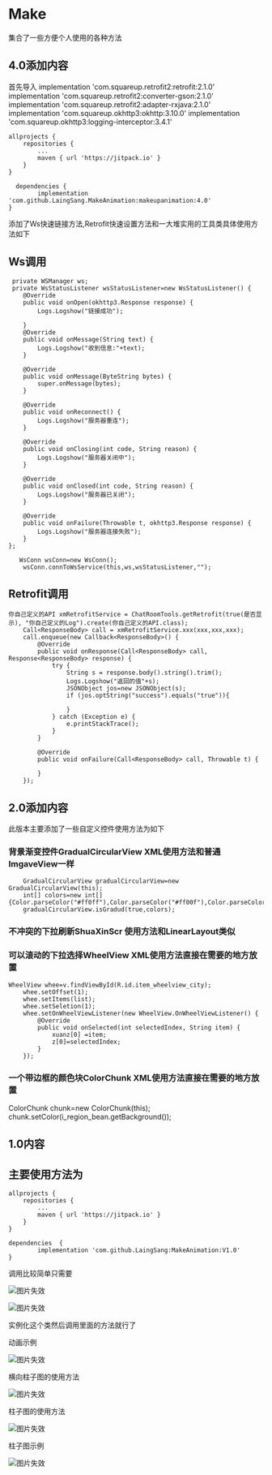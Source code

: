 # Make
 集合了一些方便个人使用的各种方法
 ## 4.0添加内容
 首先导入
   implementation 'com.squareup.retrofit2:retrofit:2.1.0'
    implementation 'com.squareup.retrofit2:converter-gson:2.1.0'
    implementation 'com.squareup.retrofit2:adapter-rxjava:2.1.0'
    implementation 'com.squareup.okhttp3:okhttp:3.10.0'
    implementation 'com.squareup.okhttp3:logging-interceptor:3.4.1'
    
    allprojects {
		repositories {
			...
			maven { url 'https://jitpack.io' }
		}
	}
    
      dependencies {
	        implementation 'com.github.LaingSang.MakeAnimation:makeupanimation:4.0'
	}
 添加了Ws快速链接方法,Retrofit快速设置方法和一大堆实用的工具类具体使用方法如下
  ## Ws调用
     private WSManager ws;
     private WsStatusListener wsStatusListener=new WsStatusListener() {
        @Override
        public void onOpen(okhttp3.Response response) {
            Logs.Logshow("链接成功");

        }
        @Override
        public void onMessage(String text) {
            Logs.Logshow("收到信息:"+text);
        }

        @Override
        public void onMessage(ByteString bytes) {
            super.onMessage(bytes);
        }

        @Override
        public void onReconnect() {
            Logs.Logshow("服务器重连");
        }

        @Override
        public void onClosing(int code, String reason) {
            Logs.Logshow("服务器关闭中");
        }

        @Override
        public void onClosed(int code, String reason) {
            Logs.Logshow("服务器已关闭");
        }

        @Override
        public void onFailure(Throwable t, okhttp3.Response response) {
            Logs.Logshow("服务器连接失败");
        }
    };
    
       WsConn wsConn=new WsConn();
        wsConn.connToWsService(this,ws,wsStatusListener,"");
 ## Retrofit调用
	你自己定义的API xmRetrofitService = ChatRoomTools.getRetrofit(true(是否显示), "你自己定义的Log").create(你自己定义的API.class);
        Call<ResponseBody> call = xmRetrofitService.xxx(xxx,xxx,xxx);
        call.enqueue(new Callback<ResponseBody>() {
            @Override
            public void onResponse(Call<ResponseBody> call, Response<ResponseBody> response) {
                try {
                    String s = response.body().string().trim();
                    Logs.Logshow("返回的值"+s);
                    JSONObject jos=new JSONObject(s);
                    if (jos.optString("success").equals("true")){

                    }
                } catch (Exception e) {
                    e.printStackTrace();
                }
            }

            @Override
            public void onFailure(Call<ResponseBody> call, Throwable t) {

            }
        });
## 2.0添加内容
   此版本主要添加了一些自定义控件使用方法为如下
   ### 背景渐变控件GradualCircularView XML使用方法和普通ImgaveView一样
        GradualCircularView gradualCircularView=new GradualCircularView(this);
        int[] colors=new int[]{Color.parseColor("#ff0ff"),Color.parseColor("#ff00f"),Color.parseColor("#ff000")};
        gradualCircularView.isGradud(true,colors);
   ### 不冲突的下拉刷新ShuaXinScr 使用方法和LinearLayout类似
   ### 可以滚动的下拉选择WheelView XML使用方法直接在需要的地方放置
    WheelView whee=v.findViewById(R.id.item_wheelview_city);
        whee.setOffset(1);
        whee.setItems(list);
        whee.setSeletion(1);
        whee.setOnWheelViewListener(new WheelView.OnWheelViewListener() {
            @Override
            public void onSelected(int selectedIndex, String item) {
                xuanz[0] =item;
                z[0]=selectedIndex;
            }
        });
   ### 一个带边框的颜色块ColorChunk XML使用方法直接在需要的地方放置
   ColorChunk chunk=new ColorChunk(this);
   chunk.setColor(i_region_bean.getBackground());
 ## 1.0内容
## 主要使用方法为
	allprojects {
		repositories {
			...
			maven { url 'https://jitpack.io' }
		}
	}
 
 	dependencies  {
			implementation 'com.github.LaingSang:MakeAnimation:V1.0'
	}
 
调用比较简单只需要

![图片失效](img/shiyong.png)


![图片失效](img/zhushi.png)

实例化这个类然后调用里面的方法就行了

动画示例

![图片失效](img/dh2.gif)

横向柱子图的使用方法

![图片失效](img/horzhuzi.png)

柱子图的使用方法

![图片失效](img/zhuzishiyong.png)

柱子图示例

![图片失效](img/zhuzi2.gif)
